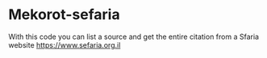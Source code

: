 # Mekorot-sefaria
With this code you can list a source and get the entire citation from a Sfaria website
https://www.sefaria.org.il
